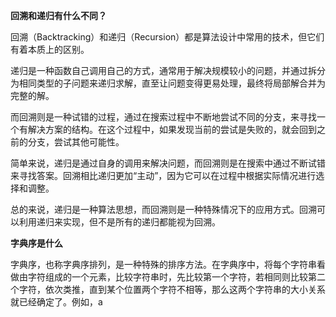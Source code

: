 







**回溯和递归有什么不同？**

回溯（Backtracking）和递归（Recursion）都是算法设计中常用的技术，但它们有着本质上的区别。

递归是一种函数自己调用自己的方式，通常用于解决规模较小的问题，并通过拆分为相同类型的子问题来递归求解，直至让问题变得更易处理，最终将局部解合并为完整的解。

而回溯则是一种试错的过程，通过在搜索过程中不断地尝试不同的分支，来寻找一个有解决方案的结构。在这个过程中，如果发现当前的尝试是失败的，就会回到之前的分支，尝试其他可能性。

简单来说，递归是通过自身的调用来解决问题，而回溯则是在搜索中通过不断试错来寻找答案。回溯相比递归更加“主动”，因为它可以在过程中根据实际情况进行选择和调整。

总的来说，递归是一种算法思想，而回溯则是一种特殊情况下的应用方式。回溯可以利用递归来实现，但不是所有的递归都能视为回溯。

**字典序是什么**

字典序，也称字典序排列，是一种特殊的排序方法。在字典序中，将每个字符串看做由字符组成的一个元素，比较字符串时，先比较第一个字符，若相同则比较第二个字符，依次类推，直到某个位置两个字符不相等，那么这两个字符串的大小关系就已经确定了。例如，a